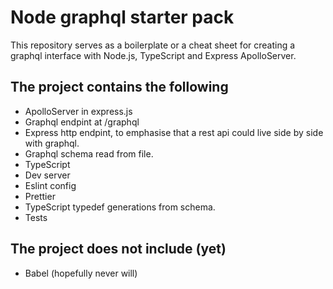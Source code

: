 # Node graphql starter pack #

This repository serves as a boilerplate or a cheat sheet for creating a graphql interface with Node.js, TypeScript and Express ApolloServer.

## The project contains the following ##

* ApolloServer in express.js
* Graphql endpint at /graphql
* Express http endpint, to emphasise that a rest api could live side by side with graphql.
* Graphql schema read from file.
* TypeScript
* Dev server
* Eslint config
* Prettier
* TypeScript typedef generations from schema.
* Tests

## The project does not include (yet)

* Babel (hopefully never will)
